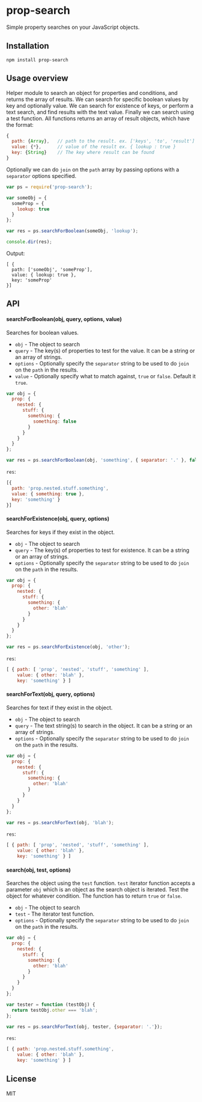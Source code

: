 # prop-search

Simple property searches on your JavaScript objects.

## Installation

`npm install prop-search`

## Usage overview

Helper module to search an object for properties and conditions, and returns the array of results.
We can search for specific boolean values by key and optionally value. We can search for existence of keys, or perform
a text search, and find results with the text value. Finally we can search using a test function.
All functions returns an array of result objects, which have the format:

```js
{
  path: {Array},   // path to the result. ex. ['keys', 'to', 'result']
  value: {*},      // value of the result ex. { lookup : true }
  key: {String}    // The key where result can be found
}
```

Optionally we can do `join` on the `path` array by passing options with a `separator` options specified.

```js
var ps = require('prop-search');

var someObj = {
  someProp = {
    lookup: true
  }
};

var res = ps.searchForBoolean(someObj, 'lookup');

console.dir(res);
```

Output:

```
[ {
  path: ['someObj', 'someProp'],
  value: { lookup: true },
  key: 'someProp'
}]
```

## API

#### searchForBoolean(obj, query, options, value)

Searches for boolean values.

* `obj`     - The object to search
* `query`   - The key(s) of properties to test for the value. It can be a string or an array of strings.
* `options` - Optionally specify the `separator` string to be used to do `join` on the `path` in the results.
* `value`   - Optionally specify what to match against, `true` or `false`. Default it `true`.

```js
var obj = {
  prop: {
    nested: {
      stuff: {
        something: {
          something: false
        }
      }
    }
  }
};

var res = ps.searchForBoolean(obj, 'something', { separator: '.' }, false);
```
`res`:
```js
[{
  path: 'prop.nested.stuff.something',
  value: { something: true },
  key: 'something' }
}]
```

#### searchForExistence(obj, query, options)

Searches for keys if they exist in the object.

* `obj`     - The object to search
* `query`   - The key(s) of properties to test for existence. It can be a string or an array of strings.
* `options` - Optionally specify the `separator` string to be used to do `join` on the `path` in the results.

```js
var obj = {
  prop: {
    nested: {
      stuff: {
        something: {
          other: 'blah'
        }
      }
    }
  }
};

var res = ps.searchForExistence(obj, 'other');
```
`res`:
```js
[ { path: [ 'prop', 'nested', 'stuff', 'something' ],
    value: { other: 'blah' },
    key: 'something' } ]
```

#### searchForText(obj, query, options)

Searches for text if they exist in the object.

* `obj`     - The object to search
* `query`   - The text string(s) to search in the object. It can be a string or an array of strings.
* `options` - Optionally specify the `separator` string to be used to do `join` on the `path` in the results.

```js
var obj = {
  prop: {
    nested: {
      stuff: {
        something: {
          other: 'blah'
        }
      }
    }
  }
};

var res = ps.searchForText(obj, 'blah');
```
`res`:
```js
[ { path: [ 'prop', 'nested', 'stuff', 'something' ],
    value: { other: 'blah' },
    key: 'something' } ]
```

#### search(obj, test, options)

Searches the object using the `test` function. `test` iterator function accepts a parameter `obj` which is an object
as the search object is iterated. Test the object for whatever condition. The function has to return `true` or `false`.

* `obj`     - The object to search
* `test`    - The iterator test function.
* `options` - Optionally specify the `separator` string to be used to do `join` on the `path` in the results.

```js
var obj = {
  prop: {
    nested: {
      stuff: {
        something: {
          other: 'blah'
        }
      }
    }
  }
};

var tester = function (testObj) {
  return testObj.other === 'blah';
};

var res = ps.searchForText(obj, tester, {separator: '.'});
```
`res`:
```js
[ { path: 'prop.nested.stuff.something',
    value: { other: 'blah' },
    key: 'something' } ]
```

## License

MIT